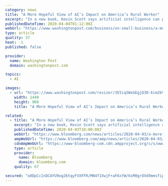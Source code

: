 ```yaml
---
category: news
title: "A More Hopeful View of AI’s Impact on America’s Rural Worker"
excerpt: "In a new book, Kevin Scott says artificial intelligence can promote opportunity in the U.S. heartland if it comes with a national investment in education, broadband and businesses."
publishedDateTime: 2020-04-04T01:12:00Z
webUrl: "https://www.washingtonpost.com/business/on-small-business/a-more-hopeful-view-of-ais-impact-on-americas-rural-worker/2020/04/03/e428f424-75d7-11ea-ad9b-254ec99993bc_story.html"
type: article
quality: 37
heat: -1
published: false

provider:
  name: Washington Post
  domain: washingtonpost.com

topics:
  - AI

images:
  - url: "https://www.washingtonpost.com/resizer/3E5iq5WxGEgjD3O-Ecm2bVGndiI=/1440x0/smart/arc-anglerfish-washpost-prod-washpost.s3.amazonaws.com/public/2MF7MCTV24I6VLM3EVHMTGMTXQ.jpg"
    width: 1440
    height: 960
    title: "A More Hopeful View of AI’s Impact on America’s Rural Worker"

related:
  - title: "A More Hopeful View of AI’s Impact on America’s Rural Worker"
    excerpt: "In a new book, Kevin Scott says artificial intelligence can promote opportunity in the U.S. heartland if it comes with a national investment in education, broadband and businesses."
    publishedDateTime: 2020-04-03T18:00:00Z
    webUrl: "https://www.bloomberg.com/news/articles/2020-04-03/a-more-hopeful-view-of-ai-s-impact-on-america-s-rural-worker"
    ampWebUrl: "https://www.bloomberg.com/amp/news/articles/2020-04-03/a-more-hopeful-view-of-ai-s-impact-on-america-s-rural-worker"
    cdnAmpWebUrl: "https://www-bloomberg-com.cdn.ampproject.org/c/s/www.bloomberg.com/amp/news/articles/2020-04-03/a-more-hopeful-view-of-ai-s-impact-on-america-s-rural-worker"
    type: article
    provider:
      name: Bloomberg
      domain: bloomberg.com
    quality: 67

secured: "o8DpCc1nDCAYU9og26tqyFVXFFR/MN4f1XwjF+aF6xYW/6sM0grOXd9mmsfipLCVWFOAhy6gYFywsPwyBOZ1oV+J+Jv+aHT1UCdQuj62YlEKt7Dy/PSjMGE0IygVBTjUWze3YBs+rZUQ1Obq2TA6n4urY45EFuk7eiY3iX9O4kXPb+7cspk26Se4ZGEEZvNqowFh0CPnjfbh+RaROdq05OTuE+eMZdZByheEBeI6dBe4d2prPCqxzle61X3L6Huw2jopnagXDFS0WNXJC07AZLqArir3j4APikuBGkMqMIUilGDNgNxvxzSK2FPkjnk3PV9wfomfCRnmPqkmOHom09TouKMpi+5ncCxjEK+J8Aknc8ZCmbp1ywINpcz/a6O3VFWcUzAf1UwsKXUeM7m8NOcTUvCbP/uWsNklITEHE46IU9XlILuiIrSHPHCLoDllzgWiBo2l9zTzvJcFN9qkzfWx6E1dbEm/efQ9GCeBn6s=;Zny5CzEKe9X8PuMwi34D/A=="
---
```


